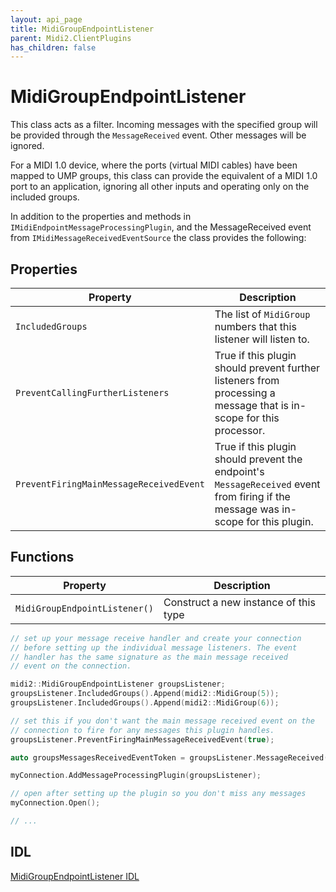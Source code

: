 ```yaml
---
layout: api_page
title: MidiGroupEndpointListener
parent: Midi2.ClientPlugins
has_children: false
---
```


# MidiGroupEndpointListener

This class acts as a filter. Incoming messages with the specified group will be provided through the `MessageReceived` event. Other messages will be ignored.

For a MIDI 1.0 device, where the ports (virtual MIDI cables) have been mapped to UMP groups, this class can provide the equivalent of a MIDI 1.0 port to an application, ignoring all other inputs and operating only on the included groups.

In addition to the properties and methods in `IMidiEndpointMessageProcessingPlugin`, and the MessageReceived event from `IMidiMessageReceivedEventSource` the class provides the following:

## Properties

| Property | Description |
| ---- | ---- |
| `IncludedGroups` | The list of `MidiGroup` numbers that this listener will listen to. |
| `PreventCallingFurtherListeners` | True if this plugin should prevent further listeners from processing a message that is in-scope for this processor. |
| `PreventFiringMainMessageReceivedEvent` | True if this plugin should prevent the endpoint's `MessageReceived` event from firing if the message was in-scope for this plugin. |

## Functions

| Property | Description |
| ---- | ---- |
| `MidiGroupEndpointListener()` | Construct a new instance of this type |


```cpp
// set up your message receive handler and create your connection
// before setting up the individual message listeners. The event
// handler has the same signature as the main message received
// event on the connection.

midi2::MidiGroupEndpointListener groupsListener;
groupsListener.IncludedGroups().Append(midi2::MidiGroup(5));
groupsListener.IncludedGroups().Append(midi2::MidiGroup(6));

// set this if you don't want the main message received event on the
// connection to fire for any messages this plugin handles.
groupsListener.PreventFiringMainMessageReceivedEvent(true);

auto groupsMessagesReceivedEventToken = groupsListener.MessageReceived(MyMessageReceivedHandler);

myConnection.AddMessageProcessingPlugin(groupsListener);

// open after setting up the plugin so you don't miss any messages
myConnection.Open();

// ...
```

## IDL

[MidiGroupEndpointListener IDL](https://github.com/microsoft/MIDI/blob/main/src/app-sdk/winrt-client-plugins/MidiGroupEndpointListener.idl)
